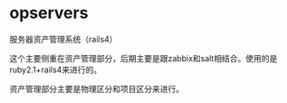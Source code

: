 opservers
=========

服务器资产管理系统（rails4）


这个主要侧重在资产管理部分，后期主要是跟zabbix和salt相结合。使用的是ruby2.1+rails4来进行的。

资产管理部分主要是物理区分和项目区分来进行。
